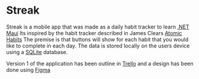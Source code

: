 # Streak

Streak is a mobile app that was made as a daily habit tracker to learn [.NET Maui](https://dotnet.microsoft.com/en-us/apps/maui) Its inspired by the habit tracker described in James Clears [Atomic Habits](https://jamesclear.com/atomic-habits)
The premise is that buttons will show for each habit that you would like to complete in each day.
The data is stored locally on the users device using a [SQLite](https://www.sqlite.org/index.html) database.

Version 1 of the application has been outline in [Trello](https://trello.com/b/WZlaiqcb/streak) and a design has been done using [Figma](https://www.figma.com/file/rTBTsYkzYrNNxPchufmYxy/Streak?type=design&node-id=0%3A1&mode=design&t=J9QanukBVXkkFoga-1)
